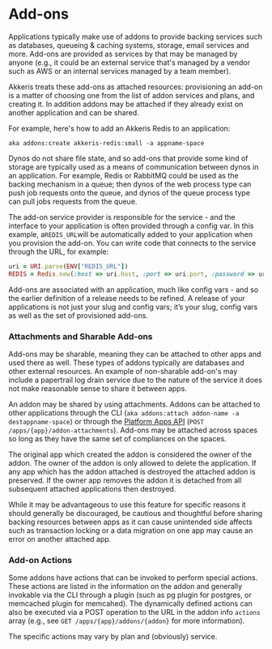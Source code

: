 # Add-ons

Applications typically make use of addons to provide backing services such as databases, queueing & caching systems, storage, email services and more. Add-ons are provided as services by that may be managed by anyone \(e.g., it could be an external service that's managed by a vendor such as AWS or an internal services managed by a team member\).

Akkeris treats these add-ons as attached resources: provisioning an add-on is a matter of choosing one from the list of addon services and plans, and creating it.  In addition addons may be attached if they already exist on another application and can be shared.

For example, here's how to add an Akkeris Redis to an application:

```shell
aka addons:create akkeris-redis:small -a appname-space
```

Dynos do not share file state, and so add-ons that provide some kind of storage are typically used as a means of communication between dynos in an application. For example, Redis or RabbitMQ could be used as the backing mechanism in a queue; then dynos of the web process type can push job requests onto the queue, and dynos of the queue process type can pull jobs requests from the queue.

The add-on service provider is responsible for the service - and the interface to your application is often provided through a config var. In this example, a`REDIS_URL`will be automatically added to your application when you provision the add-on. You can write code that connects to the service through the URL, for example:

```ruby
uri = URI.parse(ENV["REDIS_URL"])
REDIS = Redis.new(:host => uri.host, :port => uri.port, :password => uri.password)
```

Add-ons are associated with an application, much like config vars - and so the earlier definition of a release needs to be refined. A release of your applications is not just your slug and config vars; it’s your slug, config vars as well as the set of provisioned add-ons.

### Attachments and Sharable Add-ons

Add-ons may be sharable, meaning they can be attached to other apps and used there as well.  These types of addons typically are databases and other external resources.  An example of non-sharable add-on's may include a papertrail log drain service due to the nature of the service it does not make reasonable sense to share it between apps.

An addon may be shared by using attachments. Addons can be attached to other applications through the CLI \(`aka addons:attach addon-name -a destappname-space`\) or through the [Platform Apps API](/architecture/apps-api.md) \(`POST /apps/{app}/addon-attachments`\). Add-ons may be attached across spaces so long as they have the same set of compliances on the spaces.

The original app which created the addon is considered the owner of the addon.  The owner of the addon is only allowed to delete the application.  If any app which has the addon attached is destroyed the attached addon is preserved.  If the owner app removes the addon it is detached from all subsequent attached applications then destroyed.

While it may be advantageous to use this feature for specific reasons it should generally be discouraged, be cautious and thoughtful before sharing backing resources between apps as it can cause unintended side affects such as transaction locking or a data migration on one app may cause an error on another attached app.

### Add-on Actions

Some addons have actions that can be invoked to perform special actions.  These actions are listed in the information on the addon and generally invokable via the CLI through a plugin \(such as pg plugin for postgres, or memcached plugin for memcahed\).  The dynamically defined actions can also be executed via a POST operation to the URL in the addon info `actions` array \(e.g., see `GET /apps/{app}/addons/{addon}` for more information\).

The specific actions may vary by plan and \(obviously\) service.

